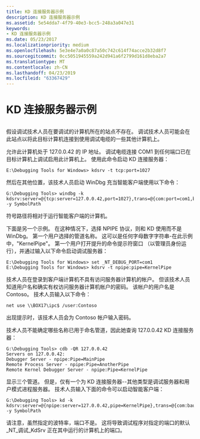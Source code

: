 ```yaml
---
title: KD 连接服务器示例
description: KD 连接服务器示例
ms.assetid: 5e54dda7-4f79-40e3-bcc5-248a3a047e31
keywords:
- KD 连接服务器示例
ms.date: 05/23/2017
ms.localizationpriority: medium
ms.openlocfilehash: 5e3e4e7a0a0c87a50c742c614f74acce2b32d8f7
ms.sourcegitcommit: 0cc5051945559a242d941a6f2799d161d8eba2a7
ms.translationtype: MT
ms.contentlocale: zh-CN
ms.lasthandoff: 04/23/2019
ms.locfileid: "63367429"
---
```

# <a name="kd-connection-server-examples"></a>KD 连接服务器示例


## <span id="ddk_kd_connection_server_examples_dbg"></span><span id="DDK_KD_CONNECTION_SERVER_EXAMPLES_DBG"></span>


假设调试技术人员在要调试的计算机所在的站点不存在。 调试技术人员可能会在此站点以将此目标计算机连接到使用调试电缆的一些其他计算机上。

允许此计算机处于 127.0.0.42 的 IP 地址。 调试电缆连接 COM1 到任何端口已在目标计算机上调试启用此计算机上。 使用此命令启动 KD 连接服务器：

```console
E:\Debugging Tools for Windows> kdsrv -t tcp:port=1027 
```

然后在其他位置，该技术人员启动 WinDbg 充当智能客户端使用以下命令：

```console
G:\Debugging Tools> windbg -k kdsrv:server=@{tcp:server=127.0.0.42,port=1027},trans=@{com:port=com1,baud=57600} -y SymbolPath 
```

符号路径将相对于运行智能客户端的计算机。

下面是另一个示例。 在这种情况下，选择 NPIPE 协议，则和 KD 使用而不是 WinDbg。 第一个用户选择的管道名称。 这可以是任何字母数字字符串-在此示例中，"KernelPipe"。 第一个用户打开提升的命令提示符窗口 （以管理员身份运行），并通过输入以下命令启动调试服务器：

```console
E:\Debugging Tools for Windows> set _NT_DEBUG_PORT=com1 
E:\Debugging Tools for Windows> kdsrv -t npipe:pipe=KernelPipe 
```

技术人员在登录到客户端计算机不具有访问服务器计算机的帐户。 但该技术人员知道用户名和确实有权访问服务器计算机帐户的密码。 该帐户的用户名是 Contoso。 技术人员输入以下命令：

```console
net use \\BOX17\ipc$ /user:Contoso
```

出现提示时，该技术人员会为 Contoso 帐户输入密码。

技术人员不能确定哪些名称已用于命名管道，因此她查询 127.0.0.42 KD 连接服务器：

```console
G:\Debugging Tools> cdb -QR 127.0.0.42 
Servers on 127.0.0.42:
Debugger Server - npipe:Pipe=MainPipe
Remote Process Server - npipe:Pipe=AnotherPipe
Remote Kernel Debugger Server - npipe:Pipe=KernelPipe
```

显示三个管道。 但是，仅有一个为 KD 连接服务器--其他类型是调试服务器和用户模式进程服务器。 技术人员输入下面的命令可以启动智能客户端：

```console
G:\Debugging Tools> kd -k kdsrv:server=@{npipe:server=127.0.0.42,pipe=KernelPipe},trans=@{com:baud=57600} -y SymbolPath 
```

请注意，虽然指定的波特率，端口不是。 这将导致调试程序对指定的端口的默认\_NT\_调试\_KdSrv 正在其中运行的计算机上的端口。

 

 





